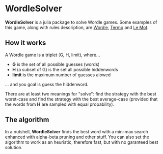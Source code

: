 # WordleSolver
**WordleSolver** is a julia package to solve Wordle games. Some examples of this game, along with rules description, are [Wordle](https://www.nytimes.com/games/wordle/index.html), [Termo](https://term.ooo/) and [Le Mot](https://wordle.louan.me/).

## How it works

A Wordle game is a triplet (G, H, limit), where...

* **G** is the set of all possible guesses (words)
* **H** (a subset of G) is the set all possible hiddenwords
* **limit** is the maximum number of guesses alowed

... and you goal is guess the hiddenword.

There are at least two meanings for "solve": find the strategy with the best worst-case and find the strategy with the best average-case (provided that the words from **H** are sampled with equal propability).

## The algorithm

In a nutshell, **WordleSolver** finds the best word with a min-max search enhanced with alpha-beta pruning and other stuff. You can also set the algorithm to work as an heuristic, therefore fast, but with no garanteed best solution.